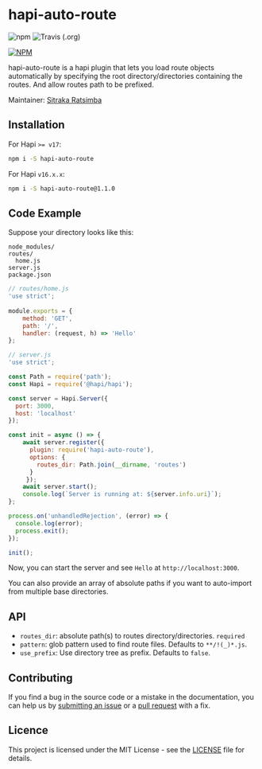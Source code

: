 # hapi-auto-route

![npm](https://img.shields.io/npm/v/hapi-auto-route?style=for-the-badge)
![Travis (.org)](https://img.shields.io/travis/sitraka-hq/hapi-auto-route?style=for-the-badge)

[![NPM](https://nodei.co/npm/hapi-auto-route.png?downloads=true&downloadRank=true&stars=true)](https://nodei.co/npm/hapi-auto-route/)

hapi-auto-route is a hapi plugin that lets you load route objects automatically by specifying the root directory/directories containing the routes. And allow routes path to be prefixed.

Maintainer: [Sitraka Ratsimba](https://github.com/sitraka-hq)

## Installation

For Hapi `>= v17`:

```bash
npm i -S hapi-auto-route
```

For Hapi `v16.x.x`:

```bash
npm i -S hapi-auto-route@1.1.0
```


## Code Example

Suppose your directory looks like this:

```
node_modules/
routes/
  home.js
server.js
package.json
```

```javascript
// routes/home.js
'use strict';
 
module.exports = {
    method: 'GET',
    path: '/',
    handler: (request, h) => 'Hello'
};
```

```javascript
// server.js
'use strict';

const Path = require('path');
const Hapi = require('@hapi/hapi');

const server = Hapi.Server({
  port: 3000,
  host: 'localhost'
});

const init = async () => {
    await server.register({
      plugin: require('hapi-auto-route'),
      options: {
        routes_dir: Path.join(__dirname, 'routes')
      }
     });
    await server.start();
    console.log(`Server is running at: ${server.info.uri}`);
};

process.on('unhandledRejection', (error) => {
  console.log(error);
  process.exit();
});

init();
```

Now, you can start the server and see `Hello` at `http://localhost:3000`.

You can also provide an array of absolute paths if you want to auto-import from multiple base directories.


## API

- `routes_dir`: absolute path(s) to routes directory/directories. `required`
- `pattern`: glob pattern used to find route files. Defaults to `**/!(_)*.js`.
- `use_prefix`: Use directory tree as prefix. Defaults to `false`.

## Contributing

If you find a bug in the source code or a mistake in the documentation, you can help us by [submitting an issue](https://github.com/sitrakay/hapi-auto-route/issues) or a [pull request](https://github.com/sitrakay/hapi-auto-route/pulls) with a fix.

## Licence

This project is licensed under the MIT License - see the [LICENSE](https://github.com/sitrakay/hapi-auto-route/blob/master/LICENSE) file for details.
